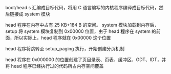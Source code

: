 boot/head.s 汇编成目标代码，将用 C 语言编写的内核程序编译成目标代码，然后链接成 system 模块

head 程序在内存中占有 25 KB+184 B 的空间。
system 模块加载到内存后，setup 将 system 模块复制到 0x00000 位置，由于 head 程序在 system 的前面，所以实际上，head 程序就在 0x00000 这个位置

head 程序将跳转至 setup_paging 执行，开始创建分页机制

head 程序在 0x000000 的位置创建了页目录表、页表、缓冲区、GDT、IDT，并将 head 程序已经执行过的代码所占内存空间覆盖
